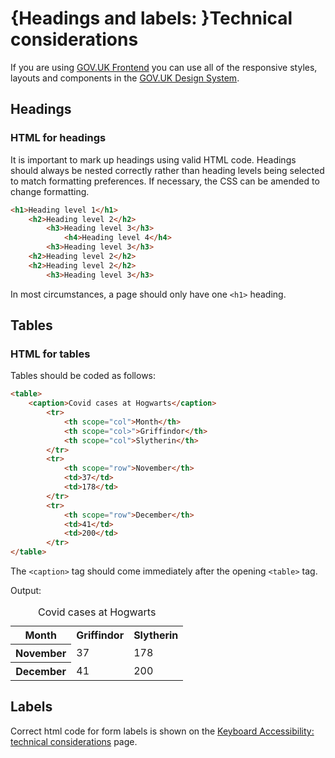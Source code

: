 # {Headings and labels: }Technical considerations

If you are using [GOV.UK Frontend](https://frontend.design-system.service.gov.uk/) you can use all of the responsive styles, layouts and components in the [GOV.UK Design System](https://design-system.service.gov.uk/).

## Headings

### HTML for headings

It is important to mark up headings using valid HTML code. Headings should always be nested correctly rather than heading levels being selected to match formatting preferences. If necessary, the CSS can be amended to change formatting.

```html
<h1>Heading level 1</h1>
    <h2>Heading level 2</h2>
        <h3>Heading level 3</h3>
            <h4>Heading level 4</h4>
        <h3>Heading level 3</h3>
    <h2>Heading level 2</h2>
    <h2>Heading level 2</h2>
        <h3>Heading level 3</h3>
```

In most circumstances, a page should only have one `<h1>` heading.

## Tables

### HTML for tables

Tables should be coded as follows:

```html
<table>
	<caption>Covid cases at Hogwarts</caption>
		<tr>
			<th scope="col">Month</th>
			<th scope="col>">Griffindor</th>
			<th scope="col">Slytherin</th>
		</tr>
		<tr>
			<th scope="row">November</th>
			<td>37</td>
			<td>178</td>
		</tr>
		<tr>
			<th scope="row">December</th>
			<td>41</td>
			<td>200</td>
		</tr>
</table>
```

The `<caption>` tag should come immediately after the opening `<table>` tag.

Output:

<table class="govuk-table">
<caption class="govuk-table__caption--m">Covid cases at Hogwarts</caption>
<tr class="govuk-table__row">
<th scope="col" class="govuk-table__header">Month</th>
<th scope="col" class="govuk-table__header">Griffindor</th>
<th scope="col" class="govuk-table__header">Slytherin</th>
</tr>
<tr class="govuk-table__row">
<th scope="row" class="govuk-table__header">November</th>
<td class="govuk-table__cell">37</td>
<td class="govuk-table__cell">178</td>
</tr>
<tr class="govuk-table__row">
<th scope="row" class="govuk-table__header">December</th>
<td class="govuk-table__cell">41</td>
<td class="govuk-table__cell">200</td>
</tr>
</table>

## Labels

Correct html code for form labels is shown on the [Keyboard Accessibility: technical considerations](3-keyboard-accessibility-technical-considerations) page.
